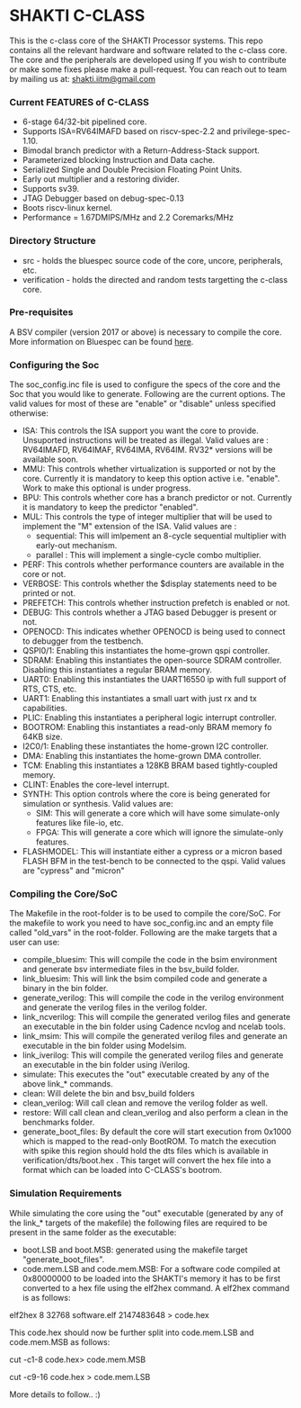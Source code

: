 # SHAKTI C-CLASS #

This is the c-class core of the SHAKTI Processor systems. This repo contains all the relevant
hardware and software related to the c-class core. The core and the peripherals are developed using If you wish to contribute or make some fixes please make a pull-request. You can reach out to team by mailing us at: shakti.iitm@gmail.com

### Current FEATURES of C-CLASS ###

* 6-stage 64/32-bit pipelined core.
* Supports ISA=RV64IMAFD based on riscv-spec-2.2 and privilege-spec-1.10.
* Bimodal branch predictor with a Return-Address-Stack support.
* Parameterized blocking Instruction and Data cache.
* Serialized Single and Double Precision Floating Point Units.
* Early out multiplier and a restoring divider.
* Supports sv39.
* JTAG Debugger based on debug-spec-0.13
* Boots riscv-linux kernel.
* Performance = 1.67DMIPS/MHz and 2.2 Coremarks/MHz



### Directory Structure ###

* src - holds the bluespec source code of the core, uncore, peripherals, etc.
* verification - holds the directed and random tests targetting the c-class core.


### Pre-requisites ###

A BSV compiler (version 2017 or above) is necessary to compile the core. More information
on Bluespec can be found [here](www.bluespec.com). 

### Configuring the Soc ###

The soc_config.inc file is used to configure the specs of the core and the Soc that you would like to generate. Following are the current options. The valid values for most of these are "enable" or "disable" unless specified otherwise:

* ISA: This controls the ISA support you want the core to provide. Unsuported instructions will be treated as illegal. Valid values are : RV64IMAFD, RV64IMAF, RV64IMA, RV64IM. RV32* versions will be available soon.
* MMU: This controls whether virtualization is supported or not by the core. Currently it is mandatory to keep this option active i.e. "enable". Work to make this optional is under progress.
* BPU: This controls whether core has a branch predictor or not. Currently it is mandatory to keep the predictor "enabled".
* MUL: This controls the type of integer multiplier that will be used to implement the "M" extension of the ISA. Valid values are :
  * sequential: This will imlpement an 8-cycle sequential multiplier with early-out mechanism.
  * parallel  : This will implement a single-cycle combo multiplier.
* PERF: This controls whether performance counters are available in the core or not.
* VERBOSE: This controls whether the $display statements need to be printed or not.
* PREFETCH: This controls whether instruction prefetch is enabled or not. 
* DEBUG: This controls whether a JTAG based Debugger is present or not.
* OPENOCD: This indicates whether OPENOCD is being used to connect to debugger from the testbench.
* QSPI0/1: Enabling this instantiates the home-grown qspi controller.
* SDRAM: Enabling this instantiates the open-source SDRAM controller. Disabling this instantiates a regular BRAM memory.
* UART0: Enabling this instantiates the UART16550 ip with full support of RTS, CTS, etc.
* UART1: Enabling this instantiates a small uart with just rx and tx capabilities.
* PLIC: Enabling this instantiates a peripheral logic interrupt controller.
* BOOTROM: Enabling this instantiates a read-only BRAM memory fo 64KB size.
* I2C0/1: Enabling these instantiates the home-grown I2C controller.
* DMA: Enabling this instantiates the home-grown DMA controller.
* TCM: Enabling this instantiates a 128KB BRAM based tightly-coupled memory.
* CLINT: Enables the core-level interrupt.
* SYNTH: This option controls where the core is being generated for simulation or synthesis. Valid values are:
  * SIM: This will generate a core which will have some simulate-only features like file-io, etc.
  * FPGA: This will generate a core which will ignore the simulate-only features.
* FLASHMODEL: This will instantiate either a cypress or a micron based FLASH BFM in the test-bench to be connected to the qspi. Valid values are "cypress" and "micron"

### Compiling the Core/SoC ###

The Makefile in the root-folder is to be used to compile the core/SoC. For the makefile to work you need to have soc_config.inc and an empty file called "old_vars" in the root-folder. Following are the make targets that a user can use:

* compile_bluesim: This will compile the code in the bsim environment and generate bsv intermediate files in the bsv_build folder.
* link_bluesim: This will link the bsim compiled code and generate a binary in the bin folder.
* generate_verilog: This will compile the code in the verilog environment and generate the verilog files in the verilog folder.
* link_ncverilog: This will compile the generated verilog files and generate an executable in the bin folder using Cadence ncvlog and ncelab tools.
* link_msim: This will compile the generated verilog files and generate an executable in the bin folder using Modelsim.
* link_iverilog: This will compile the generated verilog files and generate an executable in the bin folder using iVerilog.
* simulate: This executes the "out" executable created by any of the above link_* commands.
* clean: Will delete the bin and bsv_build folders
* clean_verilog: Will call clean and remove the verilog folder as well.
* restore: Will call clean and clean_verilog  and also perform a clean in the benchmarks folder.
* generate_boot_files: By default the core will start execution from 0x1000 which is mapped to the read-only BootROM. To match the execution with spike this region should hold the dts files which is available in verification/dts/boot.hex . This target will convert the hex file into a format which can be loaded into C-CLASS's bootrom.

### Simulation Requirements ###

While simulating the core using the "out" executable (generated by any of the link_* targets of the makefile) the following files are required to be present in the same folder as the executable:

* boot.LSB and boot.MSB: generated using the makefile target "generate_boot_files".
* code.mem.LSB and code.mem.MSB: For a software code compiled at 0x80000000 to be loaded into the SHAKTI's memory it has to be first converted to a hex file using the elf2hex command. A elf2hex command is as follows:

<p> elf2hex 8 32768 software.elf 2147483648 > code.hex</p>

This code.hex should now be further split into code.mem.LSB and code.mem.MSB as follows:
<p> cut -c1-8 code.hex> code.mem.MSB </p>
<p> cut -c9-16 code.hex > code.mem.LSB </p>

More details to follow.. :)







































